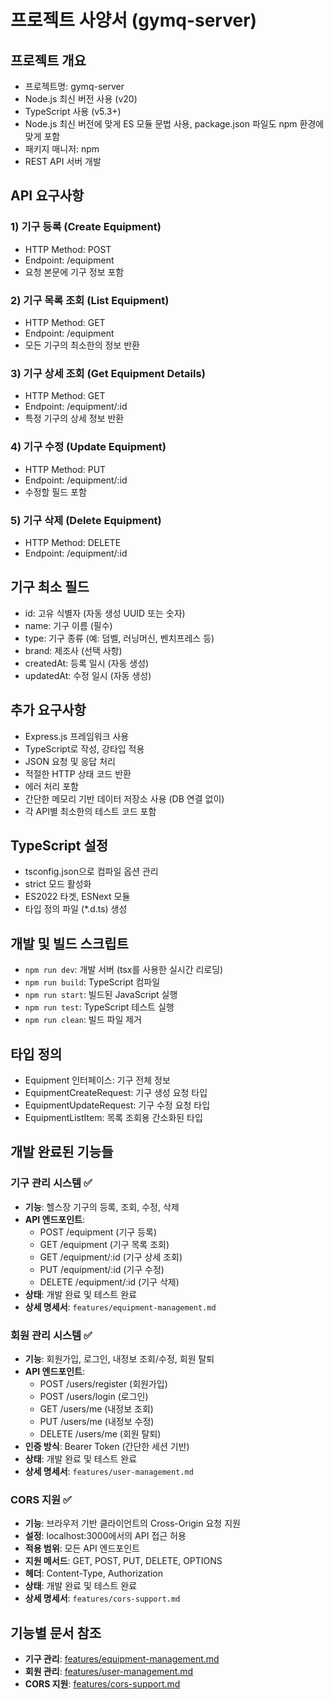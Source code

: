 # 프로젝트 사양서 (gymq-server)

## 프로젝트 개요
- 프로젝트명: gymq-server
- Node.js 최신 버전 사용 (v20)
- TypeScript 사용 (v5.3+)
- Node.js 최신 버전에 맞게 ES 모듈 문법 사용, package.json 파일도 npm 환경에 맞게 포함
- 패키지 매니저: npm
- REST API 서버 개발

## API 요구사항

### 1) 기구 등록 (Create Equipment)
- HTTP Method: POST
- Endpoint: /equipment
- 요청 본문에 기구 정보 포함

### 2) 기구 목록 조회 (List Equipment)
- HTTP Method: GET
- Endpoint: /equipment
- 모든 기구의 최소한의 정보 반환

### 3) 기구 상세 조회 (Get Equipment Details)
- HTTP Method: GET
- Endpoint: /equipment/:id
- 특정 기구의 상세 정보 반환

### 4) 기구 수정 (Update Equipment)
- HTTP Method: PUT
- Endpoint: /equipment/:id
- 수정할 필드 포함

### 5) 기구 삭제 (Delete Equipment)
- HTTP Method: DELETE
- Endpoint: /equipment/:id

## 기구 최소 필드
- id: 고유 식별자 (자동 생성 UUID 또는 숫자)
- name: 기구 이름 (필수)
- type: 기구 종류 (예: 덤벨, 러닝머신, 벤치프레스 등)
- brand: 제조사 (선택 사항)
- createdAt: 등록 일시 (자동 생성)
- updatedAt: 수정 일시 (자동 생성)

## 추가 요구사항
- Express.js 프레임워크 사용
- TypeScript로 작성, 강타입 적용
- JSON 요청 및 응답 처리
- 적절한 HTTP 상태 코드 반환
- 에러 처리 포함
- 간단한 메모리 기반 데이터 저장소 사용 (DB 연결 없이)
- 각 API별 최소한의 테스트 코드 포함

## TypeScript 설정
- tsconfig.json으로 컴파일 옵션 관리
- strict 모드 활성화
- ES2022 타겟, ESNext 모듈
- 타입 정의 파일 (*.d.ts) 생성

## 개발 및 빌드 스크립트
- `npm run dev`: 개발 서버 (tsx를 사용한 실시간 리로딩)
- `npm run build`: TypeScript 컴파일
- `npm run start`: 빌드된 JavaScript 실행
- `npm run test`: TypeScript 테스트 실행
- `npm run clean`: 빌드 파일 제거

## 타입 정의
- Equipment 인터페이스: 기구 전체 정보
- EquipmentCreateRequest: 기구 생성 요청 타입
- EquipmentUpdateRequest: 기구 수정 요청 타입
- EquipmentListItem: 목록 조회용 간소화된 타입

## 개발 완료된 기능들

### 기구 관리 시스템 ✅
- **기능**: 헬스장 기구의 등록, 조회, 수정, 삭제
- **API 엔드포인트**: 
  - POST /equipment (기구 등록)
  - GET /equipment (기구 목록 조회)
  - GET /equipment/:id (기구 상세 조회)
  - PUT /equipment/:id (기구 수정)
  - DELETE /equipment/:id (기구 삭제)
- **상태**: 개발 완료 및 테스트 완료
- **상세 명세서**: `features/equipment-management.md`

### 회원 관리 시스템 ✅
- **기능**: 회원가입, 로그인, 내정보 조회/수정, 회원 탈퇴
- **API 엔드포인트**:
  - POST /users/register (회원가입)
  - POST /users/login (로그인)
  - GET /users/me (내정보 조회)
  - PUT /users/me (내정보 수정)
  - DELETE /users/me (회원 탈퇴)
- **인증 방식**: Bearer Token (간단한 세션 기반)
- **상태**: 개발 완료 및 테스트 완료
- **상세 명세서**: `features/user-management.md`

### CORS 지원 ✅
- **기능**: 브라우저 기반 클라이언트의 Cross-Origin 요청 지원
- **설정**: localhost:3000에서의 API 접근 허용
- **적용 범위**: 모든 API 엔드포인트
- **지원 메서드**: GET, POST, PUT, DELETE, OPTIONS
- **헤더**: Content-Type, Authorization
- **상태**: 개발 완료 및 테스트 완료
- **상세 명세서**: `features/cors-support.md`

## 기능별 문서 참조
- **기구 관리**: [features/equipment-management.md](./equipment-management.md)
- **회원 관리**: [features/user-management.md](./user-management.md)
- **CORS 지원**: [features/cors-support.md](./cors-support.md)